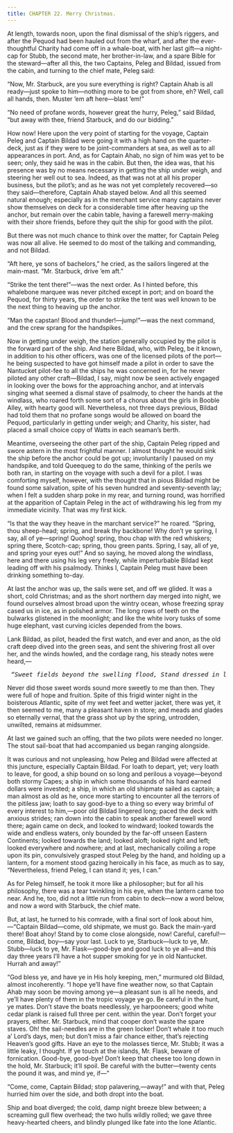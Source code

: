 ```yaml
---
title: CHAPTER 22. Merry Christmas.
---
```


At length, towards noon, upon the final dismissal of the ship’s riggers, and after the Pequod had been hauled out from the wharf, and after the ever-thoughtful Charity had come off in a whale-boat, with her last gift—a night-cap for Stubb, the second mate, her brother-in-law, and a spare Bible for the steward—after all this, the two Captains, Peleg and Bildad, issued from the cabin, and turning to the chief mate, Peleg said:

“Now, Mr. Starbuck, are you sure everything is right? Captain Ahab is all ready—just spoke to him—nothing more to be got from shore, eh? Well, call all hands, then. Muster ’em aft here—blast ’em!”

“No need of profane words, however great the hurry, Peleg,” said Bildad, “but away with thee, friend Starbuck, and do our bidding.”

How now! Here upon the very point of starting for the voyage, Captain Peleg and Captain Bildad were going it with a high hand on the quarter-deck, just as if they were to be joint-commanders at sea, as well as to all appearances in port. And, as for Captain Ahab, no sign of him was yet to be seen; only, they said he was in the cabin. But then, the idea was, that his presence was by no means necessary in getting the ship under weigh, and steering her well out to sea. Indeed, as that was not at all his proper business, but the pilot’s; and as he was not yet completely recovered—so they said—therefore, Captain Ahab stayed below. And all this seemed natural enough; especially as in the merchant service many captains never show themselves on deck for a considerable time after heaving up the anchor, but remain over the cabin table, having a farewell merry-making with their shore friends, before they quit the ship for good with the pilot.

But there was not much chance to think over the matter, for Captain Peleg was now all alive. He seemed to do most of the talking and commanding, and not Bildad.

“Aft here, ye sons of bachelors,” he cried, as the sailors lingered at the main-mast. “Mr. Starbuck, drive ’em aft.”

“Strike the tent there!”—was the next order. As I hinted before, this whalebone marquee was never pitched except in port; and on board the Pequod, for thirty years, the order to strike the tent was well known to be the next thing to heaving up the anchor.

“Man the capstan! Blood and thunder!—jump!”—was the next command, and the crew sprang for the handspikes.

Now in getting under weigh, the station generally occupied by the pilot is the forward part of the ship. And here Bildad, who, with Peleg, be it known, in addition to his other officers, was one of the licensed pilots of the port—he being suspected to have got himself made a pilot in order to save the Nantucket pilot-fee to all the ships he was concerned in, for he never piloted any other craft—Bildad, I say, might now be seen actively engaged in looking over the bows for the approaching anchor, and at intervals singing what seemed a dismal stave of psalmody, to cheer the hands at the windlass, who roared forth some sort of a chorus about the girls in Booble Alley, with hearty good will. Nevertheless, not three days previous, Bildad had told them that no profane songs would be allowed on board the Pequod, particularly in getting under weigh; and Charity, his sister, had placed a small choice copy of Watts in each seaman’s berth.

Meantime, overseeing the other part of the ship, Captain Peleg ripped and swore astern in the most frightful manner. I almost thought he would sink the ship before the anchor could be got up; involuntarily I paused on my handspike, and told Queequeg to do the same, thinking of the perils we both ran, in starting on the voyage with such a devil for a pilot. I was comforting myself, however, with the thought that in pious Bildad might be found some salvation, spite of his seven hundred and seventy-seventh lay; when I felt a sudden sharp poke in my rear, and turning round, was horrified at the apparition of Captain Peleg in the act of withdrawing his leg from my immediate vicinity. That was my first kick.

“Is that the way they heave in the marchant service?” he roared. “Spring, thou sheep-head; spring, and break thy backbone! Why don’t ye spring, I say, all of ye—spring! Quohog! spring, thou chap with the red whiskers; spring there, Scotch-cap; spring, thou green pants. Spring, I say, all of ye, and spring your eyes out!” And so saying, he moved along the windlass, here and there using his leg very freely, while imperturbable Bildad kept leading off with his psalmody. Thinks I, Captain Peleg must have been drinking something to-day.

At last the anchor was up, the sails were set, and off we glided. It was a short, cold Christmas; and as the short northern day merged into night, we found ourselves almost broad upon the wintry ocean, whose freezing spray cased us in ice, as in polished armor. The long rows of teeth on the bulwarks glistened in the moonlight; and like the white ivory tusks of some huge elephant, vast curving icicles depended from the bows.

Lank Bildad, as pilot, headed the first watch, and ever and anon, as the old craft deep dived into the green seas, and sent the shivering frost all over her, and the winds howled, and the cordage rang, his steady notes were heard,—

<pre xml:space="preserve"> <i>“Sweet fields beyond the swelling flood, Stand dressed in living green. So to the Jews old Canaan stood, While Jordan rolled between.”</i> </pre>

Never did those sweet words sound more sweetly to me than then. They were full of hope and fruition. Spite of this frigid winter night in the boisterous Atlantic, spite of my wet feet and wetter jacket, there was yet, it then seemed to me, many a pleasant haven in store; and meads and glades so eternally vernal, that the grass shot up by the spring, untrodden, unwilted, remains at midsummer.

At last we gained such an offing, that the two pilots were needed no longer. The stout sail-boat that had accompanied us began ranging alongside.

It was curious and not unpleasing, how Peleg and Bildad were affected at this juncture, especially Captain Bildad. For loath to depart, yet; very loath to leave, for good, a ship bound on so long and perilous a voyage—beyond both stormy Capes; a ship in which some thousands of his hard earned dollars were invested; a ship, in which an old shipmate sailed as captain; a man almost as old as he, once more starting to encounter all the terrors of the pitiless jaw; loath to say good-bye to a thing so every way brimful of every interest to him,—poor old Bildad lingered long; paced the deck with anxious strides; ran down into the cabin to speak another farewell word there; again came on deck, and looked to windward; looked towards the wide and endless waters, only bounded by the far-off unseen Eastern Continents; looked towards the land; looked aloft; looked right and left; looked everywhere and nowhere; and at last, mechanically coiling a rope upon its pin, convulsively grasped stout Peleg by the hand, and holding up a lantern, for a moment stood gazing heroically in his face, as much as to say, “Nevertheless, friend Peleg, I can stand it; yes, I can.”

As for Peleg himself, he took it more like a philosopher; but for all his philosophy, there was a tear twinkling in his eye, when the lantern came too near. And he, too, did not a little run from cabin to deck—now a word below, and now a word with Starbuck, the chief mate.

But, at last, he turned to his comrade, with a final sort of look about him,—“Captain Bildad—come, old shipmate, we must go. Back the main-yard there! Boat ahoy! Stand by to come close alongside, now! Careful, careful!—come, Bildad, boy—say your last. Luck to ye, Starbuck—luck to ye, Mr. Stubb—luck to ye, Mr. Flask—good-bye and good luck to ye all—and this day three years I’ll have a hot supper smoking for ye in old Nantucket. Hurrah and away!”

“God bless ye, and have ye in His holy keeping, men,” murmured old Bildad, almost incoherently. “I hope ye’ll have fine weather now, so that Captain Ahab may soon be moving among ye—a pleasant sun is all he needs, and ye’ll have plenty of them in the tropic voyage ye go. Be careful in the hunt, ye mates. Don’t stave the boats needlessly, ye harpooneers; good white cedar plank is raised full three per cent. within the year. Don’t forget your prayers, either. Mr. Starbuck, mind that cooper don’t waste the spare staves. Oh! the sail-needles are in the green locker! Don’t whale it too much a’ Lord’s days, men; but don’t miss a fair chance either, that’s rejecting Heaven’s good gifts. Have an eye to the molasses tierce, Mr. Stubb; it was a little leaky, I thought. If ye touch at the islands, Mr. Flask, beware of fornication. Good-bye, good-bye! Don’t keep that cheese too long down in the hold, Mr. Starbuck; it’ll spoil. Be careful with the butter—twenty cents the pound it was, and mind ye, if—”

“Come, come, Captain Bildad; stop palavering,—away!” and with that, Peleg hurried him over the side, and both dropt into the boat.

Ship and boat diverged; the cold, damp night breeze blew between; a screaming gull flew overhead; the two hulls wildly rolled; we gave three heavy-hearted cheers, and blindly plunged like fate into the lone Atlantic.